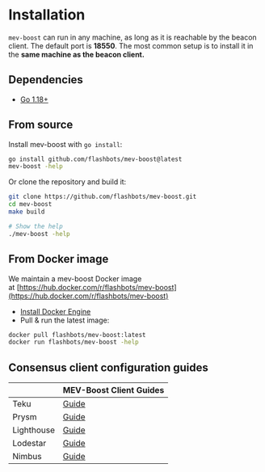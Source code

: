 # Installation

`mev-boost` can run in any machine, as long as it is reachable by the beacon client. The default port is **18550**. The most common setup is to install it in the **same machine as the beacon client.**

## Dependencies

- [Go 1.18+](https://go.dev/doc/install)

## From source

Install mev-boost with `go install`:

```bash
go install github.com/flashbots/mev-boost@latest
mev-boost -help
```

Or clone the repository and build it:

```bash
git clone https://github.com/flashbots/mev-boost.git
cd mev-boost
make build

# Show the help
./mev-boost -help
```

## From Docker image

We maintain a mev-boost Docker image at [https://hub.docker.com/r/flashbots/mev-boost](https://hub.docker.com/r/flashbots/mev-boost)

- [Install Docker Engine](https://docs.docker.com/engine/install/)
- Pull & run the latest image:


```bash
docker pull flashbots/mev-boost:latest
docker run flashbots/mev-boost -help
```

## Consensus client configuration guides

|  | MEV-Boost Client Guides |
| --- | --- |
| Teku | [Guide](https://hackmd.io/@StefanBratanov/BkMlo1RO9)|
| Prysm | [Guide](https://hackmd.io/@prysmaticlabs/BJeinxFsq) |
| Lighthouse | [Guide](https://lighthouse-book.sigmaprime.io/builders.html#mev-and-lighthouse) |
| Lodestar | [Guide](https://github.com/ChainSafe/lodestar/blob/unstable/docs/usage/mev-integration.md) |
| Nimbus | [Guide](https://nimbus.guide/external-block-builder.html) |
